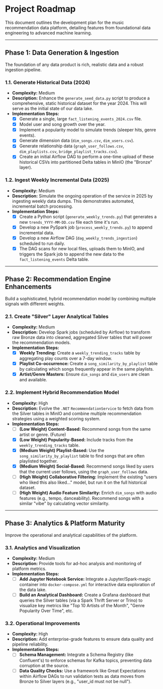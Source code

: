 # Project Roadmap

This document outlines the development plan for the music recommendation data platform, detailing features from foundational data engineering to advanced machine learning.

---

## Phase 1: Data Generation & Ingestion

The foundation of any data product is rich, realistic data and a robust ingestion pipeline.

### 1.1. Generate Historical Data (2024)
-   **Complexity:** Medium
-   **Description:** Enhance the `generate_seed_data.py` script to produce a comprehensive, static historical dataset for the year 2024. This will serve as the initial state of our data lake.
-   **Implementation Steps:**
    -   [x] Generate a single, large `fact_listening_events_2024.csv` file.
    -   [x] Model user and song growth over the year.
    -   [x] Implement a popularity model to simulate trends (sleeper hits, genre events).
    -   [x] Generate dimension data (`dim_songs.csv`, `dim_users.csv`).
    -   [x] Generate relationship data (`graph_user_follows.csv`, `dim_playlists.csv`, `bridge_playlist_tracks.csv`).
    -   [x] Create an initial Airflow DAG to perform a one-time upload of these historical CSVs into partitioned Delta tables in MinIO (the "Bronze" layer).

### 1.2. Ingest Weekly Incremental Data (2025)
-   **Complexity:** Medium
-   **Description:** Simulate the ongoing operation of the service in 2025 by ingesting weekly data dumps. This demonstrates automated, incremental batch processing.
-   **Implementation Steps:**
    -   [x] Create a Python script (`generate_weekly_trends.py`) that generates a new `trends_YYYY-MM-DD.csv` file each time it's run.
    -   [x] Develop a new PySpark job (`process_weekly_trends.py`) to append incremental data.
    -   [x] Develop a new Airflow DAG (`dag_weekly_trends_ingestion`) scheduled to run daily.
    -   [x] The DAG scans for new local files, uploads them to MinIO, and triggers the Spark job to append the new data to the `fact_listening_events` Delta table.

---

## Phase 2: Recommendation Engine Enhancements

Build a sophisticated, hybrid recommendation model by combining multiple signals with different weights.

### 2.1. Create "Silver" Layer Analytical Tables
-   **Complexity:** Medium
-   **Description:** Develop Spark jobs (scheduled by Airflow) to transform raw Bronze data into cleaned, aggregated Silver tables that will power the recommendation models.
-   **Implementation Steps:**
    -   [x] **Weekly Trending:** Create a `weekly_trending_tracks` table by aggregating play counts over a 7-day window.
    -   [x] **Playlist Co-occurrence:** Create a `song_similarity_by_playlist` table by calculating which songs frequently appear in the same playlists.
    -   [x] **Artist/Genre Masters:** Ensure `dim_songs` and `dim_users` are clean and available.

### 2.2. Implement Hybrid Recommendation Model
-   **Complexity:** High
-   **Description:** Evolve the `.NET` `RecommendationService` to fetch data from the Silver tables in MinIO and combine multiple recommendation strategies using a weighted scoring system.
-   **Implementation Steps:**
    -   [ ] **(Low Weight) Content-Based:** Recommend songs from the same artist or genre. (Future)
    -   [x] **(Low Weight) Popularity-Based:** Include tracks from the `weekly_trending_tracks` table.
    -   [x] **(Medium Weight) Playlist-Based:** Use the `song_similarity_by_playlist` table to find songs that are often playlisted together.
    -   [x] **(Medium Weight) Social-Based:** Recommend songs liked by users that the current user follows, using the `graph_user_follows` data.
    -   [ ] **(High Weight) Collaborative Filtering:** Implement the existing "users who liked this also liked..." model, but run it on the full historical dataset.
    -   [ ] **(High Weight) Audio Feature Similarity:** Enrich `dim_songs` with audio features (e.g., tempo, danceability). Recommend songs with a similar "vibe" by calculating vector similarity.

---

## Phase 3: Analytics & Platform Maturity

Improve the operational and analytical capabilities of the platform.

### 3.1. Analytics and Visualization
-   **Complexity:** Medium
-   **Description:** Provide tools for ad-hoc analysis and monitoring of platform metrics.
-   **Implementation Steps:**
    -   [ ] **Add Jupyter Notebook Service:** Integrate a Jupyter/Spark-magic container into `docker-compose.yml` for interactive data exploration of the data lake.
    -   [ ] **Build an Analytical Dashboard:** Create a Grafana dashboard that queries the Silver tables (via a Spark Thrift Server or Trino) to visualize key metrics like "Top 10 Artists of the Month", "Genre Popularity Over Time", etc.

### 3.2. Operational Improvements
-   **Complexity:** High
-   **Description:** Add enterprise-grade features to ensure data quality and pipeline reliability.
-   **Implementation Steps:**
    -   [ ] **Schema Management:** Integrate a Schema Registry (like Confluent's) to enforce schemas for Kafka topics, preventing data corruption at the source.
    -   [ ] **Data Quality Checks:** Use a framework like Great Expectations within Airflow DAGs to run validation tests as data moves from Bronze to Silver layers (e.g., "user_id must not be null").